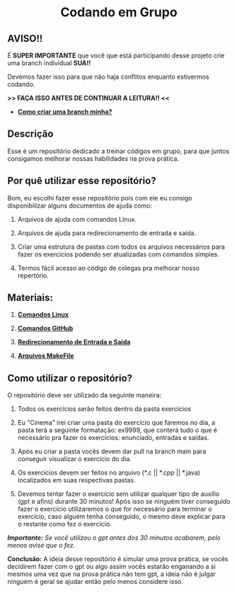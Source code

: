 <h1 align="center">Codando em Grupo</h1>

## AVISO!!

É **SUPER IMPORTANTE** que você que está participando desse projeto crie uma branch individual **SUA!!**

Devemos fazer isso para que não haja conflitos enquanto estivermos codando.

**>> FAÇA ISSO ANTES DE CONTINUAR A LEITURA!! <<**

- [**Como criar uma branch minha?**](https://github.com/LucasReis26/codandoEmGrupo/blob/main/ajuda/criandoBranch.md)

## Descrição

Esse é um repositório dedicado a treinar códigos em grupo, para que juntos consigamos melhorar nossas habilidades na prova prática.

## Por quê utilizar esse repositório?

Bom, eu escolhi fazer esse repositório pois com ele eu consigo disponibilizar alguns documentos de ajuda como: 

1. Arquivos de ajuda com comandos Linux.

1. Arquivos de ajuda para redirecionamento de entrada e saída.

1. Criar uma estrutura de pastas com todos os arquivos necessários para fazer os exercícios podendo ser atualizadas com comandos simples. 

1. Termos fácil acesso ao código de colegas pra melhorar nosso repertório.

## Materiais:

1. [**Comandos Linux**](https://github.com/LucasReis26/codandoEmGrupo/blob/main/ajuda/comandosLinux.md)

1. [**Comandos GitHub**]()

1. [**Redirecionamento de Entrada e Saída**]()

1. [**Arquivos MakeFile**]()

## Como utilizar o repositório?

O repositório deve ser utilizado da seguinte maneira:

1. Todos os exercícios serão feitos dentro da pasta exercicios

1. Eu "Cinema" irei criar uma pasta do exercício que faremos no dia, a pasta terá a seguinte formatação: ex9999, que conterá tudo o que é necessário pra fazer os exercícios: enunciado, entradas e saídas.

1. Após eu criar a pasta vocês devem dar pull na branch main para conseguir visualizar o exercício do dia.

1. Os exercícios devem ser feitos no arquivo (*.c || *.cpp || *.java) localizados em suas respectivas pastas.

1. Devemos tentar fazer o exercício sem utilizar qualquer tipo de auxílio (gpt e afins) durante 30 minutos! Após isso se ninguém tiver conseguido fazer o exercício utilizaremos o que for necessário para terminar o exercício, caso alguém tenha conseguido, o mesmo deve explicar para o restante como fez o exercício.

_**Importante:** Se você utilizou o gpt antes dos 30 minutos acabarem, pelo menos avise que o fez._

**Conclusão:** A ideia desse repositório é simular uma prova prática, se vocês decidirem fazer com o gpt ou algo assim vocês estarão enganando a si mesmos uma vez que na prova prática não tem gpt, a ideia não é julgar ninguém é geral se ajudar então pelo menos considere isso.
